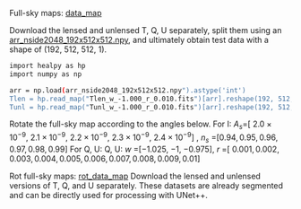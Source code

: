 Full-sky maps:
[data_map](https://drive.google.com/drive/folders/17Lk4D_RlJYxAOM3jQmiwM9oqjaHnBxiM?usp=sharing)

Download the lensed and unlensed T, Q, U separately, split them using an [arr_nside2048_192x512x512.npy](https://drive.google.com/file/d/1Q4QOPStMdreQ2Ic0JqNF2ZLRVPnnczMX/view?usp=sharing), and ultimately obtain test data with a shape of (192, 512, 512, 1).

```bash
import healpy as hp
import numpy as np

arr = np.load(arr_nside2048_192x512x512.npy").astype('int')
Tlen = hp.read_map("Tlen_w_-1.000_r_0.010.fits")[arr].reshape(192, 512, 512, 1)
Tunl = hp.read_map("Tunl_w_-1.000_r_0.010.fits")[arr].reshape(192, 512, 512, 1)

```

Rotate the full-sky map according to the angles below.
For I: $A_s$=[ $2.0\times 10^{-9},~ 2.1\times 10^{-9},~ 2.2\times 10^{-9}, ~2.3\times 10^{-9}, ~2.4\times 10^{-9}$] , $n_s$ =[$0.94, 0.95, 0.96, 0.97, 0.98, 0.99$]
For Q, U: Q, U:  $w$ =[$-1.025$, $-1$, $-0.975$],  $r$ =[ $0.001, 0.002, 0.003, 0.004, 0.005, 0.006, 0.007, 0.008, 0.009, 0.01$]



Rot full-sky maps:
[rot_data_map](https://drive.google.com/drive/folders/18XHVer4XZwZM2ptm7uxZFUC-Oi5kswBr?usp=sharing)
Download the lensed and unlensed versions of T, Q, and U separately. These datasets are already segmented and can be directly used for processing with UNet++.
